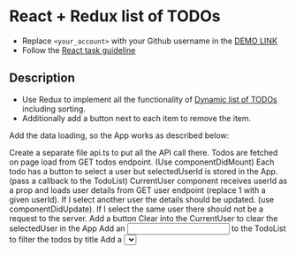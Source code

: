 # React + Redux list of TODOs
- Replace `<your_account>` with your Github username in the
  [DEMO LINK](https://marina-tilniak.github.io/react_redux-list-of-todos/)
- Follow the [React task guideline](https://github.com/mate-academy/react_task-guideline#react-tasks-guideline)

## Description
- Use Redux to implement all the functionality of [Dynamic list of TODOs](https://github.com/mate-academy/react_dynamic-list-of-todos#description) including sorting.
- Additionally add a button next to each item to remove the item.



Add the data loading, so the App works as described below:

Create a separate file api.ts to put all the API call there.
Todos are fetched on page load from GET todos endpoint. (Use componentDidMount)
Each todo has a button to select a user but selectedUserId is stored in the App. (pass a callback to the TodoList)
CurrentUser component receives userId as a prop and loads user details from GET user endpoint (replace 1 with a given userId).
If I select another user the details should be updated. (use componentDidUpdate).
If I select the same user there should not be a request to the server.
Add a button Clear into the CurrentUser to clear the selectedUser in the App
Add an <input> to the TodoList to filter the todos by title
Add a <select> to the TodoList to show all, active(not completed) or completed todos.
(*) Add Randomize button to the TodoList to show the todos in a random order.
